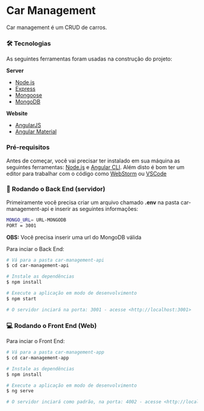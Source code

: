 # Car Management

Car management é um CRUD de carros.

### 🛠 Tecnologias
As seguintes ferramentas foram usadas na construção do projeto:

**Server**
- [Node.js](https://nodejs.org/en/)
- [Express](https://expressjs.com/pt-br/)
- [Mongoose](https://mongoosejs.com/)
- [MongoDB](https://www.mongodb.com/)

**Website**
- [AngularJS](https://angularjs.org/)
- [Angular Material](https://material.angular.io/)


### Pré-requisitos
Antes de começar, você vai precisar ter instalado em sua máquina as seguintes ferramentas:
[Node.js](https://nodejs.org/en/) e [Angular CLI](https://angular.io/cli).
Além disto é bom ter um editor para trabalhar com o código como [WebStorm](https://www.jetbrains.com/pt-br/webstorm/) ou [VSCode](https://code.visualstudio.com/)

### 🎲 Rodando o Back End (servidor)
Primeiramente você precisa criar um arquivo chamado **.env** na pasta car-management-api e inserir as seguintes informações:
```bash
MONGO_URL= URL-MONGODB
PORT = 3001
```
**OBS:** Você precisa inserir uma url do MongoDB válida

Para inciar o Back End:

```bash
# Vá para a pasta car-management-api
$ cd car-management-api

# Instale as dependências
$ npm install

# Execute a aplicação em modo de desenvolvimento
$ npm start

# O servidor inciará na porta: 3001 - acesse <http://localhost:3001>
```

### 💻 Rodando o Front End (Web)
Para inciar o Front End:

```bash
# Vá para a pasta car-management-app
$ cd car-management-app

# Instale as dependências
$ npm install

# Execute a aplicação em modo de desenvolvimento
$ ng serve

# O servidor inciará como padrão, na porta: 4002 - acesse <http://localhost:4002/>
```
 
